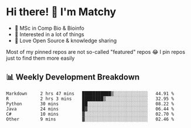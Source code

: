# Hi there! 👋 I'm Matchy

- 🧬 MSc in Comp Bio & Bioinfo
- 🎈 Interested in a lot of things
- 💜 Love Open Source & knowledge sharing

Most of my pinned repos are not so-called "featured" repos 😂 I pin repos just to find them more easily

## 📊 Weekly Development Breakdown

<!--START_SECTION:waka-->

```text
Markdown     2 hrs 47 mins   ███████████▒░░░░░░░░░░░░░   44.91 %
R            2 hrs 3 mins    ████████▒░░░░░░░░░░░░░░░░   32.95 %
Python       30 mins         ██░░░░░░░░░░░░░░░░░░░░░░░   08.22 %
Java         24 mins         █▓░░░░░░░░░░░░░░░░░░░░░░░   06.44 %
C#           10 mins         ▓░░░░░░░░░░░░░░░░░░░░░░░░   02.70 %
Other        9 mins          ▓░░░░░░░░░░░░░░░░░░░░░░░░   02.46 %
```

<!--END_SECTION:waka-->
